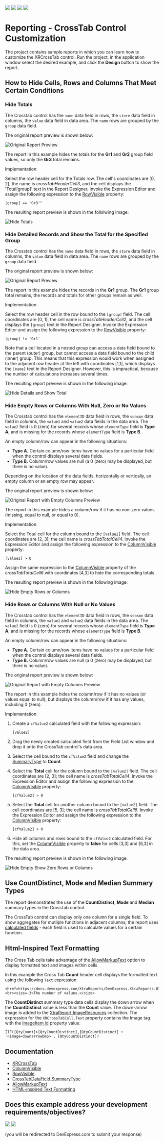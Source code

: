 <!-- default badges list -->
![](https://img.shields.io/endpoint?url=https://codecentral.devexpress.com/api/v1/VersionRange/497018382/22.1.3%2B)
[![](https://img.shields.io/badge/Open_in_DevExpress_Support_Center-FF7200?style=flat-square&logo=DevExpress&logoColor=white)](https://supportcenter.devexpress.com/ticket/details/T1091977)
[![](https://img.shields.io/badge/📖_How_to_use_DevExpress_Examples-e9f6fc?style=flat-square)](https://docs.devexpress.com/GeneralInformation/403183)
[![](https://img.shields.io/badge/💬_Leave_Feedback-feecdd?style=flat-square)](#does-this-example-address-your-development-requirementsobjectives)
<!-- default badges end -->
# Reporting - CrossTab Control Customization

The project contains sample reports in which you can learn how to customize the XRCrossTab control.
Run the project, in the application window select the desired example, and click the **Design** button to show the report. 

## How to Hide Cells, Rows and Columns That Meet Certain Conditions


### Hide Totals

The Crosstab control has the `name` data field in rows, the `store` data field in columns, the `value` data field in data area. The `name` rows are grouped by the `group` data field.

The original report preview is shown below:

![Original Report Preview](Images/original-report-hidetotals-preview.png)

The report in this example hides the totals for the **Gr1** and **Gr2** group field values, so only the **Gr3** total remains.

Implementation:

Select the row header cell for the Totals row. The cell's coordinates are [0, 2], the name is _crossTabHeaderCell3_, and the cell displays the 'Total[group]' text in the Report Designer.
Invoke the Expression Editor and assign the following expression to the [RowVisible](https://docs.devexpress.com/XtraReports/DevExpress.XtraReports.UI.CrossTab.XRCrossTabCell.RowVisible) property:
```
[group] == 'Gr3'"
```
The resulting report preview is shown in the follolwing image:

![Hide Totals](Images/hide-totals.png)

### Hide Detailed Records and Show the Total for the Specified Group

The Crosstab control has the `name` data field in rows, the `store` data field in columns, the `value` data field in data area. The `name` rows are grouped by the `group` data field.

The original report preview is shown below:

![Original Report Preview](Images/original-report-hidetotals-preview.png)

The report in this example hides the records in the **Gr1** group. The **Gr1** group total remains, the records and totals for other groups remain as well.

Implementation:

Select the row header cell in the row bound to the `[group]` field. The cell coordinates are [0, 1], the cell name is _crossTabHeaderCell2_, and the cell displays the `[group]` text in the Report Designer.
Invoke the Expression Editor and assign the following expression to the [RowVisible](https://docs.devexpress.com/XtraReports/DevExpress.XtraReports.UI.CrossTab.XRCrossTabCell.RowVisible) property:
```
[group] != 'Gr1'
```
Note that a cell located in a nested group can access a data field bound to the parent (outer) group, but cannot access a data field bound to the child (inner) group. This means that this expression would work when assigned to the adjacent row header at the left with coordinates [1,1], which displays the `[name]` text in the Report Designer. However, this is impractical, because the number of calculations increases several times.

The resulting report preview is shown in the following image:

![Hide Details and Show Total](Images/hide-details-and-show-total.png)

### Hide Empty Rows or Columns With Null, Zero or No Values

The Crosstab control has the `elementID` data field in rows, the `season` data field in columns, the `value1` and `value2` data fields in the data area. The `value2` field is 0 (zero) for several records whose `elementType` field is **Type A**, and is missing for the records whose `elementType` field is **Type B**.


An empty column/row can appear in the following situations: 

- **Type A.** Certain column/row items have no values for a particular field when the control displays several data fields.
- **Type B.** Column/row values are null (a 0 (zero) may be displayed, but there is no value).

Depending on the location of the data fields, horizontally or vertically, an empty column or an empty row may appear. 

The original report preview is shown below:

![Original Report with Empty Columns Preview](Images/original-report-hide-empty-columns.png)

The report in this example hides a column/row if it has no non-zero values (missing, equal to null, or equal to 0).

Implementation:

Select the Total cell for the column bound to the `[value2]` field. The cell coordinates are [2, 3]; the cell name is _crossTabTotalCell4_.
Invoke the Expression Editor and assign the following expression to the [ColumnVisible](https://docs.devexpress.com/XtraReports/DevExpress.XtraReports.UI.CrossTab.XRCrossTabCell.ColumnVisible) property:

```
[value2] > 0
```

Assign the same expression to the [ColumnVisible](https://docs.devexpress.com/XtraReports/DevExpress.XtraReports.UI.CrossTab.XRCrossTabCell.ColumnVisible) property of the _crossTabTotalCell6_ with coordinates [4,3] to hide the corresponding totals.

The resulting report preview is shown in the following image:

![Hide Empty Rows or Columns ](Images/hide-empty-rows-columns.png)

### Hide Rows or Columns With Null or No Values

The Crosstab control has the `elementID` data field in rows, the `season` data field in columns, the `value1` and `value2` data fields in the data area. The `value2` field is 0 (zero) for several records whose `elementType` field is **Type A**, and is missing for the records whose `elementType` field is **Type B**.

An empty column/row can appear in the following situations: 
- **Type A.** Certain column/row items have no values for a particular field when the control displays several data fields.
- **Type B.** Column/row values are null (a 0 (zero) may be displayed, but there is no value).

The original report preview is shown below:

![Original Report with Empty Columns Preview](Images/original-report-hide-empty-columns.png)

The report in this example hides the column/row if it has no values (or values equal to null), but displays the column/row if it has any values, including 0 (zero).

Implementation:

1. Create a `cfValue2` calculated field with the following expression:
    ```
    [value2]
    ```
2. Drag the newly created calculated field from the Field List window and drop it onto the CrossTab control's data area.
3. Select the cell bound to the `cfValue2` field and change the [SummaryType](https://docs.devexpress.com/XtraReports/DevExpress.XtraReports.UI.CrossTab.CrossTabDataField.SummaryType) to **Count**.
4. Select the **Total** cell for the column bound to the `[value2]` field. The cell coordinates are [2, 3]; the cell name is _crossTabTotalCell4_.
    Invoke the Expression Editor and assign the following expression to the [ColumnVisible](https://docs.devexpress.com/XtraReports/DevExpress.XtraReports.UI.CrossTab.XRCrossTabCell.ColumnVisible) property:

    ```
    [cfValue2] > 0
    ```
5. Select the **Total** cell for another column bound to the `[value2]` field. The cell coordinates are [5, 3]; the cell name is _crossTabTotalCell6_.
    Invoke the Expression Editor and assign the following expression to the [ColumnVisible](https://docs.devexpress.com/XtraReports/DevExpress.XtraReports.UI.CrossTab.XRCrossTabCell.ColumnVisible) property:

    ```
    [cfValue2] > 0 
    ```
6. Hide all columns and rows bound to the `cfValue2` calculated field. For this, set the [ColumnVisible](https://docs.devexpress.com/XtraReports/DevExpress.XtraReports.UI.CrossTab.XRCrossTabCell.ColumnVisible) property to **false** for cells [3,3] and [6,3] in the data area.

The resulting report preview is shown in the following image:

![Hide Empty Show Zero Rows or Columns](Images/hide-null-show-zero-rows-columns.png)
 
## Use CountDistinct, Mode and Median Summary Types

The report demonstrates the use of the **CountDistinct**, **Mode** and **Median** summary types in the CrossTab control.

The CrossTab control can display only one column for a single field. To show aggregates for mutilple functions in adjacent columns, the report uses [calculated fields](https://docs.devexpress.com/XtraReports/4813/detailed-guide-to-devexpress-reporting/shape-report-data/use-calculated-fields/calculated-fields-overview) - each field is used to calculate values for a certain function. 


## Html-Inspired Text Formatting

The Cross Tab cells take advantage of the [AllowMarkupText](https://docs.devexpress.com/XtraReports/DevExpress.XtraReports.UI.CrossTab.XRCrossTabCell.AllowMarkupText) option to display formatted text and images within cells. 

In this example the Cross Tab **Count** header cell displays the formatted text using the following `Text` expression:
```
<href=https://docs.devexpress.com/XtraReports/DevExpress.XtraReports.UI.CrossTab.SummaryType>Count</href><br><size=-3>The number of values.</size>
```
The **CountDistinct** summary type data cells display the down arrow when the **CountDistinct** value is less than the **Count** value. The down-arrow image is added to the [XtraReport.ImageResources](https://docs.devexpress.com/XtraReports/DevExpress.XtraReports.UI.XtraReport.ImageResources) collection. The expression for the `XRCrossTabCell.Text` property contains the Image tag with the [ImageItem.Id](https://docs.devexpress.com/CoreLibraries/DevExpress.XtraPrinting.Drawing.ImageItem.Id) property value:  

```
IIF([QtyCount]>[QtyCountDistinct],[QtyCountDistinct] + '<image=downarrowbmp>', [QtyCountDistinct])
```

## Documentation

- [XRCrossTab](https://docs.devexpress.com/XtraReports/DevExpress.XtraReports.UI.XRCrossTab)
- [ColumnVisible](https://docs.devexpress.com/XtraReports/DevExpress.XtraReports.UI.CrossTab.XRCrossTabCell.ColumnVisible)
- [RowVisible](https://docs.devexpress.com/XtraReports/DevExpress.XtraReports.UI.CrossTab.XRCrossTabCell.RowVisible)
- [CrossTabDataField.SummaryType](https://docs.devexpress.com/XtraReports/DevExpress.XtraReports.UI.CrossTab.CrossTabDataField.SummaryType)
- [AllowMarkupText](https://docs.devexpress.com/XtraReports/DevExpress.XtraReports.UI.CrossTab.XRCrossTabCell.AllowMarkupText)
- [HTML-inspired Text Formatting](https://docs.devexpress.com/WindowsForms/4874/common-features/html-text-formatting)

<!-- feedback -->
## Does this example address your development requirements/objectives?

[<img src="https://www.devexpress.com/support/examples/i/yes-button.svg"/>](https://www.devexpress.com/support/examples/survey.xml?utm_source=github&utm_campaign=reporting-crosstab-customization&~~~was_helpful=yes) [<img src="https://www.devexpress.com/support/examples/i/no-button.svg"/>](https://www.devexpress.com/support/examples/survey.xml?utm_source=github&utm_campaign=reporting-crosstab-customization&~~~was_helpful=no)

(you will be redirected to DevExpress.com to submit your response)
<!-- feedback end -->
